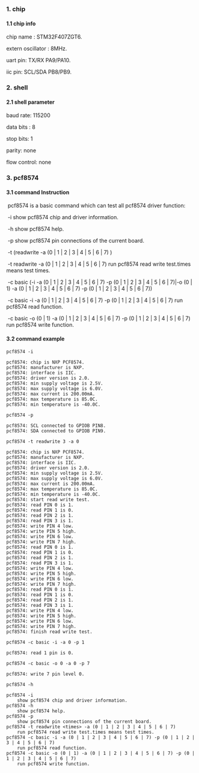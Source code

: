 ### 1. chip

#### 1.1 chip info

chip name : STM32F407ZGT6.

extern oscillator : 8MHz.

uart pin: TX/RX PA9/PA10.

iic pin: SCL/SDA PB8/PB9.

### 2. shell

#### 2.1 shell parameter

baud rate: 115200

data bits : 8

stop bits: 1

parity: none

flow control: none

### 3. pcf8574

#### 3.1 command Instruction

​          pcf8574 is a basic command which can test all pcf8574 driver function:

​          -i        show pcf8574 chip and driver information.

​          -h       show pcf8574 help.

​          -p       show pcf8574 pin connections of the current board.

​          -t  (readwrite <times> -a  (0 | 1 | 2 | 3 | 4 | 5 | 6 | 7) )

​          -t readwrite <times> -a  (0 | 1 | 2 | 3 | 4 | 5 | 6 | 7)        run pcf8574 read write test.times means test times.

​          -c basic (-i -a (0 | 1 | 2 | 3 | 4 | 5 | 6 | 7) -p (0 | 1 | 2 | 3 | 4 | 5 | 6 | 7)|-o (0 | 1) -a (0 | 1 | 2 | 3 | 4 | 5 | 6 | 7) -p (0 | 1 | 2 | 3 | 4 | 5 | 6 | 7))

​          -c basic -i -a (0 | 1 | 2 | 3 | 4 | 5 | 6 | 7) -p (0 | 1 | 2 | 3 | 4 | 5 | 6 | 7)      run pcf8574 read function.

​          -c basic -o (0 | 1) -a (0 | 1 | 2 | 3 | 4 | 5 | 6 | 7) -p (0 | 1 | 2 | 3 | 4 | 5 | 6 | 7)        run pcf8574 write function.

#### 3.2 command example

```shell
pcf8574 -i

pcf8574: chip is NXP PCF8574.
pcf8574: manufacturer is NXP.
pcf8574: interface is IIC.
pcf8574: driver version is 2.0.
pcf8574: min supply voltage is 2.5V.
pcf8574: max supply voltage is 6.0V.
pcf8574: max current is 200.00mA.
pcf8574: max temperature is 85.0C.
pcf8574: min temperature is -40.0C.
```

```shell
pcf8574 -p

pcf8574: SCL connected to GPIOB PIN8.
pcf8574: SDA connected to GPIOB PIN9.
```

```shell
pcf8574 -t readwrite 3 -a 0

pcf8574: chip is NXP PCF8574.
pcf8574: manufacturer is NXP.
pcf8574: interface is IIC.
pcf8574: driver version is 2.0.
pcf8574: min supply voltage is 2.5V.
pcf8574: max supply voltage is 6.0V.
pcf8574: max current is 200.00mA.
pcf8574: max temperature is 85.0C.
pcf8574: min temperature is -40.0C.
pcf8574: start read write test.
pcf8574: read PIN 0 is 1.
pcf8574: read PIN 1 is 0.
pcf8574: read PIN 2 is 1.
pcf8574: read PIN 3 is 1.
pcf8574: write PIN 4 low.
pcf8574: write PIN 5 high.
pcf8574: write PIN 6 low.
pcf8574: write PIN 7 high.
pcf8574: read PIN 0 is 1.
pcf8574: read PIN 1 is 0.
pcf8574: read PIN 2 is 1.
pcf8574: read PIN 3 is 1.
pcf8574: write PIN 4 low.
pcf8574: write PIN 5 high.
pcf8574: write PIN 6 low.
pcf8574: write PIN 7 high.
pcf8574: read PIN 0 is 1.
pcf8574: read PIN 1 is 0.
pcf8574: read PIN 2 is 1.
pcf8574: read PIN 3 is 1.
pcf8574: write PIN 4 low.
pcf8574: write PIN 5 high.
pcf8574: write PIN 6 low.
pcf8574: write PIN 7 high.
pcf8574: finish read write test.
```

```shell
pcf8574 -c basic -i -a 0 -p 1 

pcf8574: read 1 pin is 0.
```

```shell
pcf8574 -c basic -o 0 -a 0 -p 7  

pcf8574: write 7 pin level 0.
```

```shell
pcf8574 -h

pcf8574 -i
	show pcf8574 chip and driver information.
pcf8574 -h
	show pcf8574 help.
pcf8574 -p
	show pcf8574 pin connections of the current board.
pcf8574 -t readwrite <times> -a (0 | 1 | 2 | 3 | 4 | 5 | 6 | 7)
	run pcf8574 read write test.times means test times.
pcf8574 -c basic -i -a (0 | 1 | 2 | 3 | 4 | 5 | 6 | 7) -p (0 | 1 | 2 | 3 | 4 | 5 | 6 | 7)
	run pcf8574 read function.
pcf8574 -c basic -o (0 | 1) -a (0 | 1 | 2 | 3 | 4 | 5 | 6 | 7) -p (0 | 1 | 2 | 3 | 4 | 5 | 6 | 7)
	run pcf8574 write function.
```


